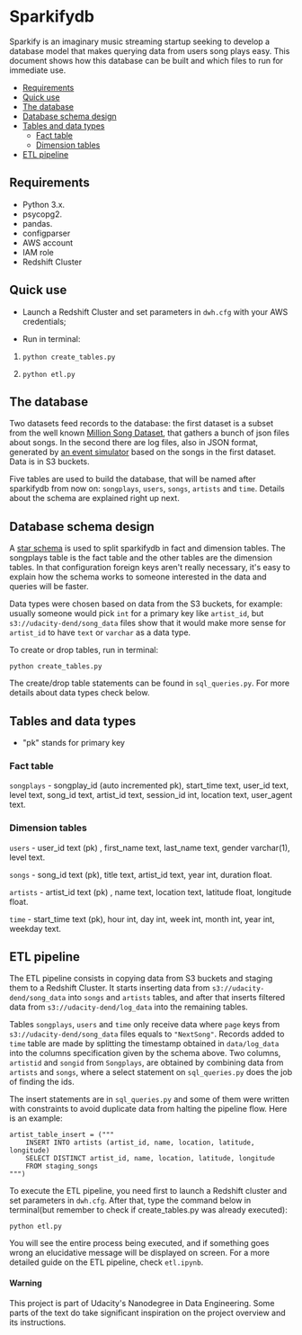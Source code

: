 # Sparkifydb


Sparkify is an imaginary music streaming startup seeking to develop a database model that makes querying data from users song plays easy. This document shows how this database can be built and which files to run for immediate use.


- [Requirements](#requirements)
- [Quick use](#quick-use)
- [The database](#the-database)
- [Database schema design](#database-schema-design)
- [Tables and data types](#tables-and-data-types)
  * [Fact table](#fact-table)
  * [Dimension tables](#dimension-tables)
- [ETL pipeline](#etl-pipeline)

## Requirements

- Python 3.x.
- psycopg2.
- pandas.
- configparser
- AWS account
- IAM role
- Redshift Cluster

## Quick use

- Launch a Redshift Cluster and set parameters in ```dwh.cfg``` with your AWS credentials;

- Run in terminal:

1. ```python create_tables.py```

2. ```python etl.py```


## The database

Two datasets feed records to the database: the first dataset is a subset from the well known [Million Song Dataset](http://millionsongdataset.com/), that gathers a bunch of json files about songs. In the second there are log files, also in JSON format, generated by [an event simulator](https://github.com/Interana/eventsim) based on the songs in the first dataset. Data is in S3 buckets.

Five tables are used to build the database, that will be named after sparkifydb from now on: ```songplays```, ```users```, ```songs```, ```artists``` and ```time```. Details about the schema are explained right up next.


## Database schema design

A [star schema](https://en.wikipedia.org/wiki/Star_schema) is used to split sparkifydb in fact and dimension tables. The songplays table is the fact table and the other tables are the dimension tables. In that configuration foreign keys aren't really necessary, it's easy to explain how the schema works to someone interested in the data and queries will be faster.

Data types were chosen based on data from the S3 buckets, for example: usually someone would pick ```int``` for a primary key like ```artist_id```, but ```s3://udacity-dend/song_data``` files show that it would make more sense for ```artist_id``` to have ```text``` or ```varchar``` as a data type.

To create or drop tables, run in terminal:

```python create_tables.py```


The create/drop table statements can be found in ```sql_queries.py```. For more details about data types check below.


## Tables and data types


* "pk" stands for primary key

### Fact table

```songplays``` - songplay_id (auto incremented pk), start_time text, user_id text, level text, song_id text, artist_id text, session_id int, location text, user_agent text.

### Dimension tables

```users``` - user_id text (pk) , first_name text, last_name text, gender varchar(1), level text.

```songs``` - song_id text (pk), title text, artist_id text, year int, duration float.

```artists``` - artist_id text (pk) , name text, location text, latitude float, longitude float.

```time``` - start_time text (pk), hour int, day int, week int, month int, year int, weekday text.


## ETL pipeline

The ETL pipeline consists in copying data from S3 buckets and staging them to a Redshift Cluster. It starts inserting data from ```s3://udacity-dend/song_data``` into ```songs``` and ```artists``` tables, and after that inserts filtered data from ```s3://udacity-dend/log_data``` into the remaining tables.

Tables ```songplays```, ```users``` and ```time``` only receive data where ```page``` keys from ```s3://udacity-dend/song_data``` files equals to ```"NextSong"```. Records added to ```time``` table are made by splitting the timestamp obtained in ```data/log_data``` into the columns specification given by the schema above. Two columns, ```artistid``` and ```songid``` from ```Songplays```, are obtained by combining data from ```artists``` and ```songs```, where a select statement on ```sql_queries.py``` does the job of finding the ids.


The insert statements are in ```sql_queries.py``` and some of them were written with constraints to avoid duplicate data from halting the pipeline flow. Here is an example:

```
artist_table_insert = ("""
    INSERT INTO artists (artist_id, name, location, latitude, longitude)
    SELECT DISTINCT artist_id, name, location, latitude, longitude
    FROM staging_songs
""")
```

To execute the ETL pipeline, you need first to launch a Redshift cluster and set parameters in ```dwh.cfg```. After that, type the command below in terminal(but remember to check if create_tables.py was already executed):

```
python etl.py
```

You will see the entire process being executed, and if something goes wrong an elucidative message will be displayed on screen. For a more detailed guide on the ETL pipeline, check ```etl.ipynb```.



#### Warning


This project is part of Udacity's Nanodegree in Data Engineering. Some parts of the text do take significant inspiration on the project overview and its instructions.